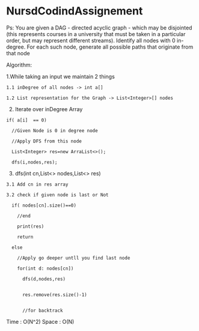 # NursdCodindAssignement

Ps: You are given a DAG - directed acyclic graph - which may be disjointed (this represents
courses in a university that must be taken in a particular order, but may represent different
streams).
Identify all nodes with 0 in-degree.
For each such node, generate all possible paths that originate from that node


Algorithm:

  1.While taking an input we maintain 2 things
  
  
    1.1 inDegree of all nodes -> int a[]
    
    1.2 List representation for the Graph -> List<Integer>[] nodes
    
  
  2. Iterate over inDegree Array 
  
    if( a[i]  == 0)
    
      //Given Node is 0 in degree node
      
      //Apply DFS from this node 
      
      List<Integer> res=new ArraList<>();
      
      dfs(i,nodes,res);
  
  3. dfs(int cn,List<> nodes,List<> res)
  
    3.1 Add cn in res array
    
    3.2 check if given node is last or Not
    
      if( nodes[cn].size()==0)
      
        //end
        
        print(res)
        
        return
        
      else
      
        //Apply go deeper untll you find last node
        
        for(int d: nodes[cn])
        
          dfs(d,nodes,res)
          
          
          res.remove(res.size()-1)
          
          
          //for backtrack
          
          
  Time : O(N^2)
  Space : O(N)
          
        
      
